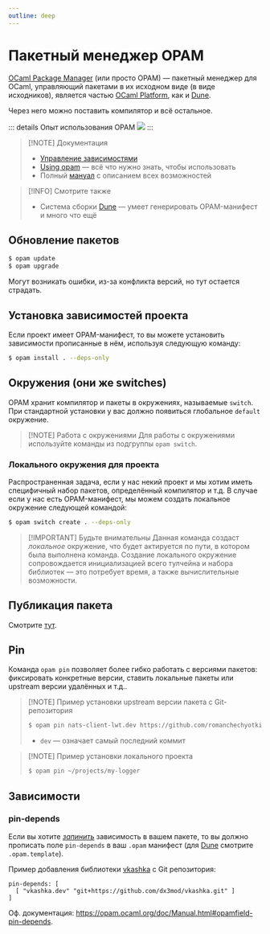```yaml
---
outline: deep
---
```


# Пакетный менеджер OPAM

[OCaml Package Manager](https://opam.ocaml.org/) (или просто OPAM) &mdash; пакетный менеджер для OCaml,
управляющий пакетами в их исходном виде (в виде исходников), является частью [OCaml Platform](https://ocaml.org/platform),
как и [Dune](./dune.md).

Через него можно поставить компилятор и всё остальное.

::: details Опыт использования OPAM
![](https://i.ibb.co/Q6YSgG3/photo-2024-07-05-23-01-27.jpg)
:::

> [!NOTE] Документация
> 
> - [Управление зависимостями](https://ocaml.org/docs/managing-dependencies)
> - [Using opam](https://opam.ocaml.org/doc/Usage.html) &mdash; всё что нужно знать, чтобы использовать
> - Полный [мануал](https://opam.ocaml.org/doc/Manual.html) с описанием всех возможностей

> [!INFO] Смотрите также 
> - Система сборки [Dune](./dune.md) &mdash; умеет генерировать OPAM-манифест 
>  и много что ещё 

## Обновление пакетов

```sh
$ opam update
$ opam upgrade
```

Могут возникать ошибки, из-за конфликта версий, но тут остается страдать.

## Установка зависимостей проекта

Если проект имеет OPAM-манифест, то вы можете установить зависимости прописанные в нём, 
используя следующую команду:

```sh
$ opam install . --deps-only
```

## Окружения (они же switches)

OPAM хранит компилятор и пакеты в окружениях, называемые `switch`. При стандартной установки у вас должно появиться глобальное `default` окружение.

> [!NOTE] Работа с окружениями
> Для работы с окружениями используйте команды из подгруппы `opam switch`.

### Локального окружения для проекта

Распространенная задача, если у нас некий проект и мы хотим иметь специфичный набор пакетов, определённый компилятор и т.д.
В случае если у нас есть OPAM-манифест, мы можем создать локальное окружение следующей командой:

```sh
$ opam switch create . --deps-only
```

> [!IMPORTANT] Будьте внимательны
> Данная команда создаст *локальное* окружение, что будет актируется по пути, в котором была выполнена команда.
> Создание локального окружение сопровождается инициализацией всего тулчейна и набора библиотек &mdash; это потребует
> время, а также вычислительные возможности. 

## Публикация пакета

Смотрите [тут](../recipes/publish-package.md).

## Pin

Команда `opam pin` позволяет более гибко работать с версиями пакетов: фиксировать конкретные версии, 
ставить локальные пакеты или upstream версии удалённых и т.д..

> [!NOTE] Пример установки upstream версии пакета с Git-репозитория
> ```sh
> $ opam pin nats-client-lwt.dev https://github.com/romanchechyotkin/nats.ocaml.git
> ```
> - `dev` &mdash; означает самый последний коммит

> [!NOTE] Пример установки локального проекта
> ```sh
> $ opam pin ~/projects/my-logger
> ```

## Зависимости

### pin-depends

Если вы хотите [_запинить_](#pin) зависимость в вашем пакете, то вы должно прописать поле `pin-depends` в ваш `.opam` манифест (для [Dune](./dune.md#opam-template) смотрите `.opam.template`).

Пример добавления библиотеки [vkashka](../libraries/web/vkashka.md) с Git репозитория:

```
pin-depends: [
  [ "vkashka.dev" "git+https://github.com/dx3mod/vkashka.git" ]
]
```

Оф. документация: <https://opam.ocaml.org/doc/Manual.html#opamfield-pin-depends>.
